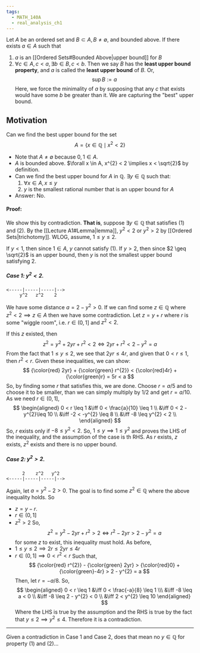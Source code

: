 ```yaml
---
tags:
  - MATH_140A
  - real_analysis_ch1
---
```

Let $A$ be an ordered set and $B \subset A, B \neq \emptyset$, and bounded above. If there exists $a \in A$ such that
1. $a$ is an [[Ordered Sets#Bounded Above|upper bound]] for $B$
2. $\forall c \in A, c < a, \exists b \in B, c < b$. Then we say $B$ has the **least upper bound property**, and $a$ is called the **least upper bound** of $B$. Or,
$$
\sup B := a
$$
Here, we force the minimality of $a$ by supposing that any $c$ that exists would have some $b$ be greater than it. We are capturing the "best" upper bound. 

## Motivation
Can we find the best upper bound for the set
$$
A = \{ x \in \mathbb{Q} \mid x^{2}< 2\}
$$
- Note that $A \neq \emptyset$ because $0,1 \in A$. 
- $A$ is bounded above. $\forall x \in A, x^{2} < 2 \implies x < \sqrt{2}$ by definition. 
- Can we find the best upper bound for $A$ in $\mathbb{Q}$.  $\exists y \in \mathbb{Q}$ such that:
	1. $\forall x \in A, x \leq y$
	2. $y$ is the smallest rational number that is an upper bound for $A$
- Answer: No. 

#### Proof:
We show this by contradiction. __That is__, suppose $\exists y \in \mathbb{Q}$ that satisfies $(1)$ and $(2)$. By the [[Lecture A1#Lemma|lemma]], $y^{2} < 2$ or $y^{2}> 2$ by [[Ordered Sets|trichotomy]]. WLOG, assume, $1 \leq y \leq 2$.

If $y < 1$, then since $1 \in A$, $y$ cannot satisfy $(1)$. If $y > 2$, then since $2 \geq \sqrt{2}$ is an upper bound, then $y$ is not the smallest upper bound satisfying $2$.

##### Case 1: $y^{2} < 2$. 
```
<-----|-----|-----|-->
     y^2   z^2    2
```
We have some distance $a = 2 - y^{2} > 0$. If we can find some $z \in \mathbb{Q}$ where $z^{2}< 2 \implies z \in A$ then we have some contradiction. Let $z = y + r$ where $r$ is some "wiggle room", i.e. $r \in (0, 1]$ and $z^{2}< 2$. 

If this $z$ existed, then 
$$
z^{2}= y^{2} + 2yr + r^{2} < 2 \iff 2yr + r^{2} < 2 - y^{2} = a
$$
From the fact that $1 \leq y \leq 2$, we see that $2yr \leq 4r$, and given that $0 < r \leq 1$, then $r^{2} < r$. Given these inequalities, we can show:
$$
{\color{red} 2yr} + {\color{green} r^{2}} < {\color{red}4r} + {\color{green}r} =  5r < a
$$
So, by finding some $r$ that satisfies this, we are done. Choose $r = a/5$ and to choose it to be smaller, than we can simply multiply by $1/2$ and get $r = a/10$. As we need $r \in (0,1]$, 
$$
\begin{aligned}
0 < r \leq 1 
&\iff 0 < \frac{a}{10} \leq 1 \\ 
&\iff 0 < 2 - y^{2}\leq 10 \\
&\iff -2 < -y^{2} \leq 8 \\
&\iff -8 \leq y^{2} < 2 \\
\end{aligned}
$$
So, $r$ exists only if $-8 \leq y^{2}< 2$. So, $1 \leq y \implies 1 \leq y^2$ and proves the LHS of the inequality, and the assumption of the case is th RHS. As $r$ exists, $z$ exists, $z^2$ exists and there is no upper bound.

##### Case 2: $y^{2} > 2$. 
```
      2    z^2   y^2
<-----|-----|-----|-->
```
Again, let $a = y^{2} - 2 > 0$. The goal is to find some $z^2 \in \mathbb{Q}$ where the above inequality holds. So
- $z = y - r$. 
- $r \in (0, 1]$
- $z^{2}>2$
So, 
$$
z^{2} = y^{2} - 2yr + r^{2} > 2 \iff r^{2} - 2yr > 2 - y^{2} = a
$$
for some $z$ to exist, this inequality must hold. As before, 
- $1 \leq  y \leq 2 \implies 2r \leq 2yr \leq 4r$ 
- $r \in (0, 1] \implies 0 < r^{2} < r$ 
Such that,
$$
{\color{red} r^{2}} - {\color{green} 2yr} > {\color{red}0} + {\color{green}-4r} > 2 - y^{2} = a
$$
Then, let $r = -a / 8$. So, 
$$
\begin{aligned}
0 < r \leq 1 
&\iff 0 < \frac{-a}{8} \leq 1 \\\
&\iff -8 \leq a < 0 \\ 
&\iff -8 \leq 2 - y^{2} < 0 \\
&\iff 2 < y^{2} \leq 10
\end{aligned}
$$
Where the LHS is true by the assumption and the RHS is true by the fact that $y \leq 2 \implies y^{2}\leq 4$. Therefore it is a contradiction.

-----

Given a contradiction in Case 1 and Case 2, does that mean no $y \in \mathbb{Q}$ for property $(1)$ and $(2)$... 


